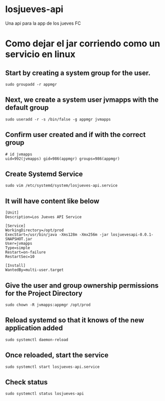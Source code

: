 # losjueves-api
Una api para la app de los jueves FC


# Como dejar el jar corriendo como un servicio en linux

## Start by creating a system group for the user.
```
sudo groupadd -r appmgr
```

## Next, we create a system user jvmapps with the default group
```
sudo useradd -r -s /bin/false -g appmgr jvmapps
```

## Confirm user created and if with the correct group
```
# id jvmapps
uid=992(jvmapps) gid=986(appmgr) groups=986(appmgr)
```


## Create Systemd Service
```
sudo vim /etc/systemd/system/losjueves-api.service
```


## It will have content like below
```
[Unit]
Description=Los Jueves API Service

[Service]
WorkingDirectory=/opt/prod
ExecStart=/usr/bin/java -Xms128m -Xmx256m -jar losjuevesapi-0.0.1-SNAPSHOT.jar
User=jvmapps
Type=simple
Restart=on-failure
RestartSec=10

[Install]
WantedBy=multi-user.target
```


## Give the user and group ownership permissions for the Project Directory
```
sudo chown -R jvmapps:appmgr /opt/prod
```


## Reload systemd so that it knows of the new application added
```
sudo systemctl daemon-reload
```


## Once reloaded, start the service
```
sudo systemctl start losjueves-api.service
```


## Check status
```
sudo systemctl status losjueves-api
```
